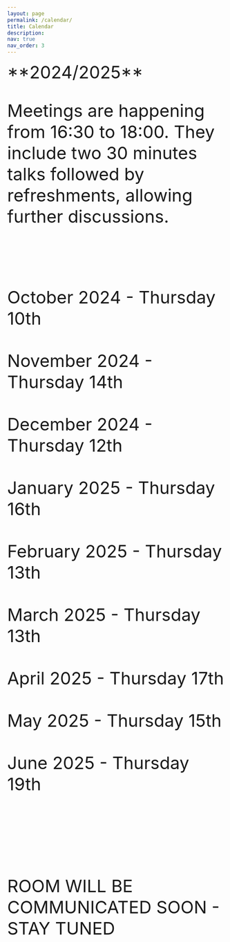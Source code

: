 ```yaml
---
layout: page
permalink: /calendar/
title: Calendar
description:
nav: true
nav_order: 3
---
```

<span style="font-size: 40px;">
**2024/2025**

Meetings are happening from 16:30 to 18:00. They include two 30 minutes talks followed by refreshments, allowing further discussions.<br><br><br>

October 2024 - Thursday 10th<br><br>
November 2024 - Thursday 14th <br><br>
December 2024 - Thursday 12th<br><br>
January 2025 - Thursday 16th <br><br>
February 2025 - Thursday 13th <br><br>
March 2025 - Thursday 13th <br><br>
April 2025 - Thursday 17th <br><br>
May 2025 - Thursday 15th <br><br>
June 2025 - Thursday 19th<br><br><br><br>

ROOM WILL BE COMMUNICATED SOON - STAY TUNED
